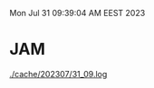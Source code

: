 Mon Jul 31 09:39:04 AM EEST 2023
# JAM
<a href='./cache/202307/31_09.log'>./cache/202307/31_09.log</a>
